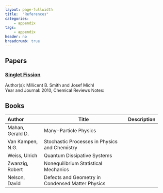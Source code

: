 ```yaml
---
layout: page-fullwidth
title:  "References"
categories:
    - appendix
tags:
    - appendix
header: no
breadcrumb: true
---
```

<!-- <div class="row">
<div class="medium-4 medium-push-8 columns" markdown="1">
<div class="panel radius" markdown="1">
**Table of Contents**
{: #toc }
*  TOC
{:toc}
</div>
</div>/.medium-4.columns -->

## Papers

<!-- Each line has extra white space at the end (hit space at least twice) so that each line is actually built on it's own line on the page -->
<!-- Each paper entry should include the title/doi link as the header, the author(s), the year and journal, and then a note about why
this paper deserves to be included in this reference section -->
### [Singlet Fission](https://doi.org/10.1021/cr1002613)

Author(s): Millicent B. Smith and Josef Michl  
Year and Journal: 2010, Chemical Reviews
Notes: 




## Books

| Author | Title | Description |
| :----- | ----- | :---------- |
| Mahan, Gerald D. | Many-Particle Physics |  |
| Van Kampen, N.G. | Stochastic Processes in Physics and Chemistry |  |
| Weiss, Ulrich | Quantum Dissipative Systems |  |
| Zwanzig, Robert | Nonequilibrium Statistical Mechanics |  |
| Nelson, David | Defects and Geometry in Condensed Matter Physics |  |